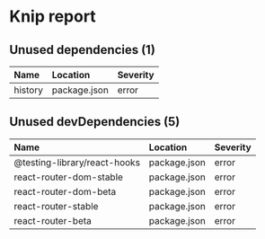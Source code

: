 # Knip report

## Unused dependencies (1)

| Name | Location | Severity |
| :------ | :----------- | :------- |
| history | package.json | error |

## Unused devDependencies (5)

| Name | Location | Severity |
| :--------------------------- | :----------- | :------- |
| @testing-library/react-hooks | package.json | error |
| react-router-dom-stable | package.json | error |
| react-router-dom-beta | package.json | error |
| react-router-stable | package.json | error |
| react-router-beta | package.json | error |

